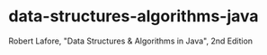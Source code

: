 # data-structures-algorithms-java
Robert Lafore, "Data Structures &amp; Algorithms in Java", 2nd Edition
